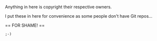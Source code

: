 Anything in here is copyright their respective owners.

I put these in here for convenience as some people don't have 
Git repos... 

== FOR SHAME! ==

` ;-) `

